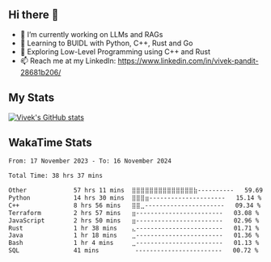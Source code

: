 ## Hi there 👋

- 🔭 I’m currently working on LLMs and RAGs
- 🌱 Learning to BUIDL with Python, C++, Rust and Go 
- 🤔 Exploring Low-Level Programming using C++ and Rust 
- 📫 Reach me at my LinkedIn: https://www.linkedin.com/in/vivek-pandit-28681b206/

## My Stats
[![Vivek's GitHub stats](https://github-readme-stats.vercel.app/api?username=ipanditi&show_icons=true&theme=dark)](https://ipanditi.github.io/)

## WakaTime Stats
<!--START_SECTION:waka-->

```txt
From: 17 November 2023 - To: 16 November 2024

Total Time: 38 hrs 37 mins

Other             57 hrs 11 mins  ⣿⣿⣿⣿⣿⣿⣿⣿⣿⣿⣿⣿⣿⣿⣷----------   59.69 %
Python            14 hrs 30 mins  ⣿⣿⣿⣶---------------------   15.14 %
C++               8 hrs 56 mins   ⣿⣿⣀----------------------   09.34 %
Terraform         2 hrs 57 mins   ⣶------------------------   03.08 %
JavaScript        2 hrs 50 mins   ⣶------------------------   02.96 %
Rust              1 hr 38 mins    ⣄------------------------   01.71 %
Java              1 hr 18 mins    ⣀------------------------   01.36 %
Bash              1 hr 4 mins     ⣀------------------------   01.13 %
SQL               41 mins          ------------------------   00.72 %
```

<!--END_SECTION:waka-->


